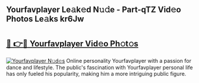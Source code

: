 ## Yourfavplayer Le𝚊k𝚎d N𝚞𝚍e - Part-qTZ Vid𝚎o Photos Le𝚊ks kr6Jw

# <h2><a href="http://fbbuhav.evod.top/?m=Yourfavplayer">🔗 👉🔴 Yourfavplayer Vid𝚎o Ph𝚘t𝚘s</a></h2>

[![Yourfavplayer N𝚞d𝚎s](https://i.imgur.com/8V9OHl7.gif)](http://fbbuhav.evod.top/?m=Yourfavplayer)
Online personality Yourfavplayer with a passion for dance and lifestyle. The public's fascination with Yourfavplayer personal life has only fueled his popularity, making him a more intriguing public figure. 
